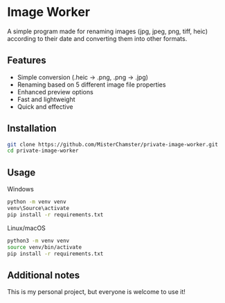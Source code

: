 # Image Worker

A simple program made for renaming images (jpg, jpeg, png, tiff, heic) according to their date and converting them into other formats.


## Features
- Simple conversion (.heic -> .png, .png -> .jpg)
- Renaming based on 5 different image file properties
- Enhanced preview options
- Fast and lightweight
- Quick and effective


## Installation
```bash
git clone https://github.com/MisterChamster/private-image-worker.git
cd private-image-worker
```

## Usage
Windows
```bash
python -m venv venv
venv\Source\activate
pip install -r requirements.txt
```

Linux/macOS
```bash
python3 -m venv venv
source venv/bin/activate
pip install -r requirements.txt
```
## Additional notes
This is my personal project, but everyone is welcome to use it!
